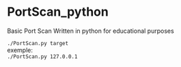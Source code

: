 # PortScan_python
Basic Port Scan Written in python for educational purposes  
  

`./PortScan.py target`  
exemple:  
`./PortScan.py 127.0.0.1`
